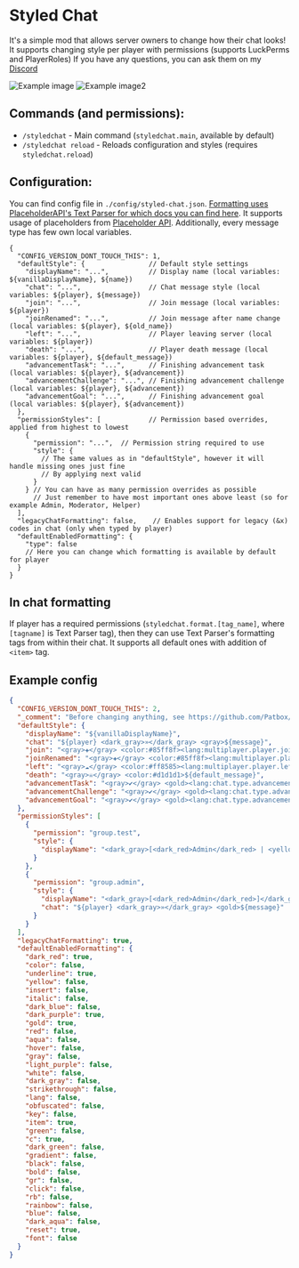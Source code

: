 # Styled Chat
It's a simple mod that allows server owners to change how their chat looks!
It supports changing style per player with permissions (supports LuckPerms and PlayerRoles)
If you have any questions, you can ask them on my [Discord](https://discord.com/invite/AbqPPppgrd)

![Example image](https://i.imgur.com/y0KGyVT.png)
![Example image2](https://i.imgur.com/ObepOhW.png)


## Commands (and permissions):
- `/styledchat` - Main command (`styledchat.main`, available by default)
- `/styledchat reload` - Reloads configuration and styles (requires `styledchat.reload`)

## Configuration:
You can find config file in `./config/styled-chat.json`.
[Formatting uses PlaceholderAPI's Text Parser for which docs you can find here](https://github.com/Patbox/FabricPlaceholderAPI/blob/1.17/TEXT_FORMATTING.md).
It supports usage of placeholders from [Placeholder API](https://github.com/Patbox/FabricPlaceholderAPI/wiki).
Additionally, every message type has few own local variables.

```json5
{
  "CONFIG_VERSION_DONT_TOUCH_THIS": 1,
  "defaultStyle": {                // Default style settings
    "displayName": "...",          // Display name (local variables: ${vanillaDisplayName}, ${name})
    "chat": "...",                 // Chat message style (local variables: ${player}, ${message})
    "join": "...",                 // Join message (local variables: ${player})
    "joinRenamed": "...",          // Join message after name change (local variables: ${player}, ${old_name})
    "left": "...",                 // Player leaving server (local variables: ${player})
    "death": "...",                // Player death message (local variables: ${player}, ${default_message})
    "advancementTask": "...",      // Finishing advancement task (local variables: ${player}, ${advancement})
    "advancementChallenge": "...", // Finishing advancement challenge (local variables: ${player}, ${advancement})
    "advancementGoal": "...",      // Finishing advancement goal (local variables: ${player}, ${advancement})
  },
  "permissionStyles": [            // Permission based overrides, applied from highest to lowest
    {
      "permission": "...",  // Permission string required to use
      "style": {
        // The same values as in "defaultStyle", however it will handle missing ones just fine
        // By applying next valid 
      }
    } // You can have as many permission overrides as possible
      // Just remember to have most important ones above least (so for example Admin, Moderator, Helper)
  ],
  "legacyChatFormatting": false,    // Enables support for legacy (&x) codes in chat (only when typed by player)
  "defaultEnabledFormatting": {
    "type": false
    // Here you can change which formatting is available by default for player
  }
}
```

## In chat formatting
If player has a required permissions (`styledchat.format.[tag_name]`, where `[tagname]` is Text Parser tag), then they can use Text Parser's formatting tags from within their chat.
It supports all default ones with addition of `<item>` tag.


## Example config
```json 
{
  "CONFIG_VERSION_DONT_TOUCH_THIS": 2,
  "_comment": "Before changing anything, see https://github.com/Patbox/StyledChat#configuration",
  "defaultStyle": {
    "displayName": "${vanillaDisplayName}",
    "chat": "${player} <dark_gray>»</dark_gray> <gray>${message}",
    "join": "<gray>✚</gray> <color:#85ff8f><lang:multiplayer.player.joined:'${player}'>",
    "joinRenamed": "<gray>✚</gray> <color:#85ff8f><lang:multiplayer.player.joined.renamed:'${player}':'${old_name}'>",
    "left": "<gray>☁</gray> <color:#ff8585><lang:multiplayer.player.left:'${player}'>",
    "death": "<gray>☠</gray> <color:#d1d1d1>${default_message}",
    "advancementTask": "<gray>✔</gray> <gold><lang:chat.type.advancement.task:'${player}':'${advancement}'>",
    "advancementChallenge": "<gray>✔</gray> <gold><lang:chat.type.advancement.challenge:'${player}':'${advancement}'>",
    "advancementGoal": "<gray>✔</gray> <gold><lang:chat.type.advancement.goal:'${player}':'${advancement}'>"
  },
  "permissionStyles": [
    {
      "permission": "group.test",
      "style": {
        "displayName": "<dark_gray>[<dark_red>Admin</dark_red> | <yellow>%player:playtime%</yellow>]</dark_gray> <red>${vanillaDisplayName}</red>"
      }
    },
    {
      "permission": "group.admin",
      "style": {
        "displayName": "<dark_gray>[<dark_red>Admin</dark_red>]</dark_gray> <red>${vanillaDisplayName}</red>",
        "chat": "${player} <dark_gray>»</dark_gray> <gold>${message}"
      }
    }
  ],
  "legacyChatFormatting": true,
  "defaultEnabledFormatting": {
    "dark_red": true,
    "color": false,
    "underline": true,
    "yellow": false,
    "insert": false,
    "italic": false,
    "dark_blue": false,
    "dark_purple": true,
    "gold": true,
    "red": false,
    "aqua": false,
    "hover": false,
    "gray": false,
    "light_purple": false,
    "white": false,
    "dark_gray": false,
    "strikethrough": false,
    "lang": false,
    "obfuscated": false,
    "key": false,
    "item": true,
    "green": false,
    "c": true,
    "dark_green": false,
    "gradient": false,
    "black": false,
    "bold": false,
    "gr": false,
    "click": false,
    "rb": false,
    "rainbow": false,
    "blue": false,
    "dark_aqua": false,
    "reset": true,
    "font": false
  }
}
```
